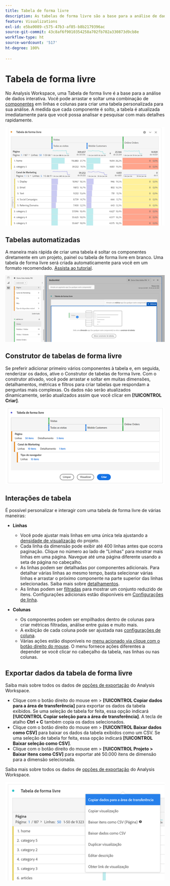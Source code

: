 ```yaml
---
title: Tabela de forma livre
description: As tabelas de forma livre são a base para a análise de dados no Workspace
feature: Visualizations
exl-id: e5ba9089-c575-47b3-af85-b8b2179396ac
source-git-commit: 43c8af6f9010354258a702fb702a330873d9cb8e
workflow-type: ht
source-wordcount: '517'
ht-degree: 100%

---
```


# Tabela de forma livre

No Analysis Workspace, uma Tabela de forma livre é a base para a análise de dados interativa. Você pode arrastar e soltar uma combinação de [componentes](https://experienceleague.adobe.com/docs/analytics/analyze/analysis-workspace/components/analysis-workspace-components.html?lang=pt-BR) em linhas e colunas para criar uma tabela personalizada para sua análise. À medida que cada componente é solto, a tabela é atualizada imediatamente para que você possa analisar e pesquisar com mais detalhes rapidamente.

![](assets/opening-section.png)

## Tabelas automatizadas

A maneira mais rápida de criar uma tabela é soltar os componentes diretamente em um projeto, painel ou tabela de forma livre em branco. Uma tabela de forma livre será criada automaticamente para você em um formato recomendado. [Assista ao tutorial](https://experienceleague.adobe.com/docs/analytics-learn/tutorials/analysis-workspace/building-freeform-tables/auto-build-freeform-tables-in-analysis-workspace.html?lang=pt-BR).

![](assets/automated-table.png)

## Construtor de tabelas de forma livre

Se preferir adicionar primeiro vários componentes à tabela e, em seguida, renderizar os dados, ative o Construtor de tabelas de forma livre. Com o construtor ativado, você pode arrastar e soltar em muitas dimensões, detalhamentos, métricas e filtros para criar tabelas que respondam a perguntas mais complexas. Os dados não serão atualizados dinamicamente, serão atualizados assim que você clicar em **[!UICONTROL Criar]**.

![](assets/table-builder.png)

## Interações de tabela

É possível personalizar e interagir com uma tabela de forma livre de várias maneiras:

* **Linhas**
   * Você pode ajustar mais linhas em uma única tela ajustando a [densidade de visualização](https://experienceleague.adobe.com/docs/analytics/analyze/analysis-workspace/build-workspace-project/view-density.html?lang=pt-BR) do projeto.
   * Cada linha da dimensão pode exibir até 400 linhas antes que ocorra paginação. Clique no número ao lado de &quot;Linhas&quot; para mostrar mais linhas em uma página. Navegue até uma página diferente usando a seta de página no cabeçalho.
   * As linhas podem ser detalhadas por componentes adicionais. Para detalhar várias linhas ao mesmo tempo, basta selecionar várias linhas e arrastar o próximo componente na parte superior das linhas selecionadas. Saiba mais sobre [detalhamentos](https://experienceleague.adobe.com/docs/analytics/analyze/analysis-workspace/components/dimensions/t-breakdown-fa.html?lang=pt-BR).
   * As linhas podem ser [filtradas](https://experienceleague.adobe.com/docs/analytics/analyze/analysis-workspace/visualizations/freeform-table/filter-and-sort.html?lang=pt-BR) para mostrar um conjunto reduzido de itens. Configurações adicionais estão disponíveis em [Configurações de linha](https://experienceleague.adobe.com/docs/analytics/analyze/analysis-workspace/visualizations/freeform-table/column-row-settings/table-settings.html?lang=pt-BR).

* **Colunas**
   * Os componentes podem ser empilhados dentro de colunas para criar métricas filtradas, análise entre guias e muito mais.
   * A exibição de cada coluna pode ser ajustada nas [configurações de coluna](https://experienceleague.adobe.com/docs/analytics/analyze/analysis-workspace/build-workspace-project/column-row-settings/column-settings.html?lang=pt-BR).
   * Várias ações estão disponíveis no [menu acionado via clique com o botão direito do mouse](https://experienceleague.adobe.com/docs/analytics-learn/tutorials/analysis-workspace/building-freeform-tables/using-the-right-click-menu.html?lang=pt-BR). O menu fornece ações diferentes a depender se você clicar no cabeçalho da tabela, nas linhas ou nas colunas.

## Exportar dados da tabela de forma livre

Saiba mais sobre todos os dados de [opções de exportação](https://experienceleague.adobe.com/docs/analytics/analyze/analysis-workspace/curate-share/download-send.html?lang=pt-BR) do Analysis Workspace.

* Clique com o botão direito do mouse em > **[!UICONTROL Copiar dados para a área de transferência]** para exportar os dados da tabela exibidos. Se uma seleção de tabela for feita, essa opção indicará **[!UICONTROL Copiar seleção para a área de transferência]**. A tecla de atalho **Ctrl + C** também copia os dados selecionados.
* Clique com o botão direito do mouse em > **[!UICONTROL Baixar dados como CSV]** para baixar os dados da tabela exibidos como um CSV. Se uma seleção de tabela for feita, essa opção indicará **[!UICONTROL Baixar seleção como CSV]**.
* Clique com o botão direito do mouse em > **[!UICONTROL Projeto > Baixar itens como CSV]** para exportar até 50.000 itens de dimensão para a dimensão selecionada.

Saiba mais sobre todos os dados de [opções de exportação](https://experienceleague.adobe.com/docs/analytics/analyze/analysis-workspace/curate-share/download-send.html?lang=pt-BR) do Analysis Workspace.

![](assets/export-options.png)
